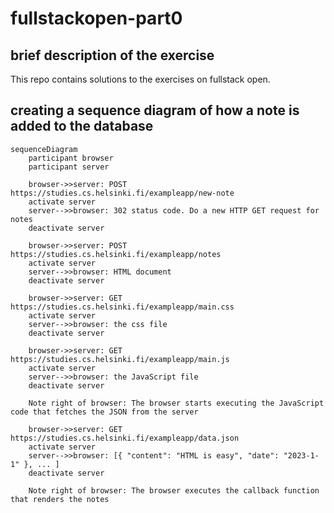# fullstackopen-part0
## brief description of the exercise
This repo contains solutions to the exercises on fullstack open.

## creating a sequence diagram of how a note is added to the database
```mermaid
sequenceDiagram
    participant browser
    participant server

    browser->>server: POST https://studies.cs.helsinki.fi/exampleapp/new-note
    activate server
    server-->>browser: 302 status code. Do a new HTTP GET request for notes
    deactivate server

    browser->>server: POST https://studies.cs.helsinki.fi/exampleapp/notes
    activate server
    server-->>browser: HTML document
    deactivate server

    browser->>server: GET https://studies.cs.helsinki.fi/exampleapp/main.css
    activate server
    server-->>browser: the css file
    deactivate server

    browser->>server: GET https://studies.cs.helsinki.fi/exampleapp/main.js
    activate server
    server-->>browser: the JavaScript file
    deactivate server

    Note right of browser: The browser starts executing the JavaScript code that fetches the JSON from the server

    browser->>server: GET https://studies.cs.helsinki.fi/exampleapp/data.json
    activate server
    server-->>browser: [{ "content": "HTML is easy", "date": "2023-1-1" }, ... ]
    deactivate server

    Note right of browser: The browser executes the callback function that renders the notes
```